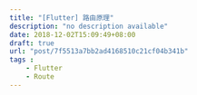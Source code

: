 ```yaml
---
title: "[Flutter] 路由原理"
description: "no description available"
date: 2018-12-02T15:09:49+08:00
draft: true
url: "post/7f5513a7bb2ad4168510c21cf04b341b"
tags : 
    - Flutter
    - Route
---
```



<!--more-->
